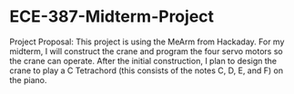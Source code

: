 # ECE-387-Midterm-Project

Project Proposal: This project is using the MeArm from Hackaday. For my midterm, I will construct the crane and program the four servo motors so the crane can operate. After the initial construction, I plan to design the crane to play a C Tetrachord (this consists of the notes C, D, E, and F) on the piano.
